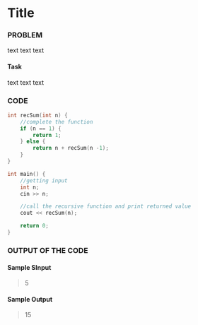 # Title

### PROBLEM

text text text

#### Task

text text text

### CODE

```cpp
int recSum(int n) {
    //complete the function
    if (n == 1) {
        return 1;
    } else {
        return n + recSum(n -1);
    }
}

int main() {
    //getting input
    int n;
    cin >> n;

    //call the recursive function and print returned value
    cout << recSum(n);

    return 0;
}
```

### OUTPUT OF THE CODE

#### Sample SInput

> 5

#### Sample Output

> 15
